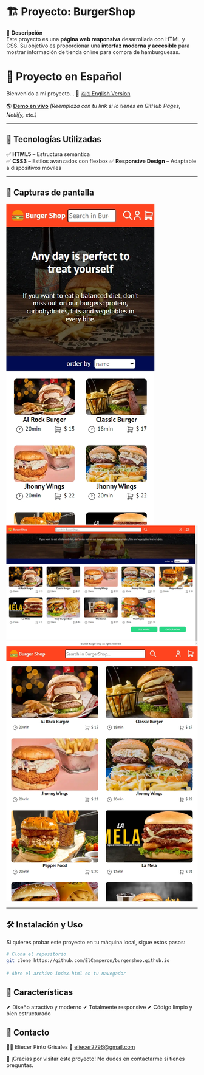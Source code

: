 # 🏗️ Proyecto: BurgerShop

📌 **Descripción**  
Este proyecto es una **página web responsiva** desarrollada con HTML y CSS. Su objetivo es proporcionar una **interfaz moderna y accesible** para mostrar información de tienda online para compra de hamburguesas.  

# 🚀 Proyecto en Español
Bienvenido a mi proyecto...
📄 [🇬🇧 English Version](README-en.md)

🌎 **[Demo en vivo](#)** *(Reemplaza con tu link si lo tienes en GitHub Pages, Netlify, etc.)*

---

## 🚀 Tecnologías Utilizadas  
✅ **HTML5** – Estructura semántica  
✅ **CSS3** – Estilos avanzados con flexbox
✅ **Responsive Design** – Adaptable a dispositivos móviles  

---

## 📸 Capturas de pantalla  
![Captura 1](screenshot-img-01.jpeg)  
![Captura 2](screenshot-img-02.jpeg)  
![Captura 3](screenshot-img-03.jpeg)
 
---

## 🛠️ Instalación y Uso  
Si quieres probar este proyecto en tu máquina local, sigue estos pasos:

```bash
# Clona el repositorio
git clone https://github.com/ElCamperon/burgershop.github.io

# Abre el archivo index.html en tu navegador
```
## 🎨 Características

✔ Diseño atractivo y moderno
✔ Totalmente responsive
✔ Código limpio y bien estructurado

## 📩 Contacto

👨‍💻 Eliecer Pinto Grisales
📧 eliecer2796@gmail.com

🙌 ¡Gracias por visitar este proyecto! No dudes en contactarme si tienes preguntas.
